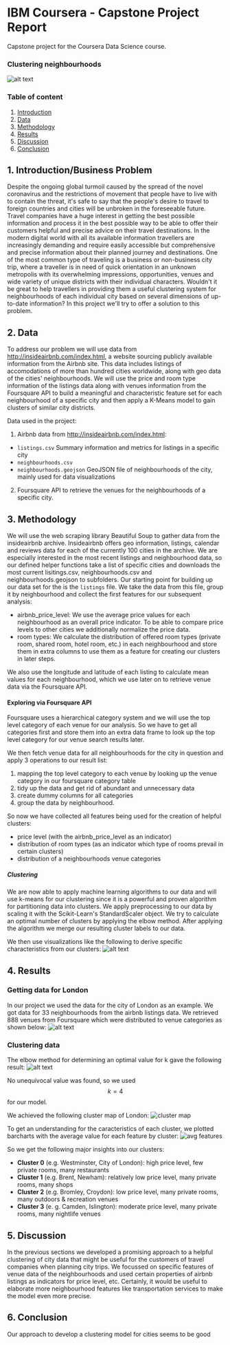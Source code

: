 # IBM Coursera - Capstone Project Report
Capstone project for the Coursera Data Science course.

### Clustering neighbourhoods

![alt text](https://raw.githubusercontent.com/normannexo/Coursera_Capstone/master/img/london_map_clusters.jpg)


### Table of content
1. [Introduction](#intro)
2. [Data](#data)
3. [Methodology](#methods)
4. [Results](#methods)
5. [Discussion](#methods)
6. [Conclusion](#methods)

<a name="intro"></a>
## 1. Introduction/Business Problem
Despite the ongoing global turmoil caused by the spread of the novel coronavirus and the restrictions
of movement that people have to live with to contain the threat, it's safe to say that the people's desire
to travel to foreign countries and cities will be unbroken in the foreseeable future. Travel companies have a huge interest in getting the best possible information and process it in the best possible way to be able to offer their customers helpful and precise advice on their travel destinations. In the modern digital world with all its available information travellers are increasingly demanding and require easily accessible but comprehensive and precise information about their planned journey and destinations. One of the most common type of traveling is a business or non-business city trip, where a traveller is in need of quick orientation in an unknown metropolis with its overwhelming impressions, opportunities, venues and wide variety of unique districts with their individual characters. Wouldn't it be great to help travellers in providing them a useful clustering system for neighbourhoods of each individual city based on several dimensions of up-to-date information? In this project we'll try to offer a solution to this problem.

<a name="data"></a>
## 2. Data
To address our problem we will use data from http://insideairbnb.com/index.html, a website sourcing
publicly available information from the Airbnb site. This data includes listings of accomodations of more than hundred cities worldwide, along with geo data of the cities' neighbourhoods. We will use the price and room type information of the listings data along with venues information from the Foursquare API to build a meaningful and characteristic feature set for each neighbourhood of a specific city and then apply a K-Means model to gain clusters of similar city districts.

Data used in the project:
1. Airbnb data from http://insideairbnb.com/index.html:
- `listings.csv` Summary information and metrics for listings in a specific city
- `neighbourhoods.csv`
- `neighbourhoods.geojson` GeoJSON file of neighbourhoods of the city, mainly used for data visualizations
2. Foursquare API to retrieve the venues for the neighbourhoods of a specific city.



<a name="methods"></a>
## 3. Methodology
We will use the web scraping library Beautiful Soup to gather data from the insideairbnb archive. Insideairbnb offers geo information, listings, calendar and reviews data for each of
the currently 100 cities in the archive. We are especially interested in the most recent listings and neighbourhood data, so our defined helper functions take a list of specific cities and downloads the most current lisitings.csv, neighbourhoods.csv and neighbourhoods.geojson to subfolders.
Our starting point for building up our data set for the is the `listings` file. We take the data from this file, group it by neighbourhood and
collect the first features for our subsequent analysis:
- airbnb_price_level: We use the average price values for each neighbourhood as an overall price indicator. To be able to compare price levels to other cities we additionally normalize the price data.
- room types: We calculate the distribution of offered room types (private room, shared room, hotel room, etc.) in each neighbourhood and store them in extra columns to use them as a feature for creating our clusters in later steps.

We also use the longitude and latitude of each listing to calculate mean values for each neighbourhood, which we use later on to retrieve venue data via the Foursquare API.

#### Exploring via Foursquare API

Foursquare uses a hierarchical category system and we will use the top level category of each venue for our analysis. So we have to get all categories first and
store them into an extra data frame to look up the top level category for our venue search results later.

We then fetch venue data for all neighbourhoods for the city in question and apply 3 operations to our result list:
1. mapping the top level category to each venue by looking up the venue category in our foursquare category table
2. tidy up the data and get rid of abundant and unnecessary data
3. create dummy columns for all categories
4. group the data by neighbourhood.

So now we have collected all features being used for the creation of helpful clusters:
- price level (with the airbnb_price_level as an indicator)
- distribution of room types (as an indicator which type of rooms prevail in certain clusters)
- distribution of a neighbourhoods venue categories

##### Clustering

We are now able to apply machine learning algorithms to our data and will use k-means for our clustering since it is a powerful
and proven algorithm for partitioning data into clusters. We apply preprocessing to our data by scaling it with the Scikit-Learn's StandardScaler object.
We try to calculate an optimal number of clusters by applying the elbow method.
After applying the algorithm we merge our resulting cluster labels to our data.

We then use visualizations like the following to derive specific characteristics from our clusters:
![alt text](https://raw.githubusercontent.com/normannexo/Coursera_Capstone/master/img/img1.JPG)


<a name="results"></a>
## 4. Results

### Getting data for London
In our project we used the data for the city of London as an example. We got data for 33 neighbourhoods from the airbnb listings data.
We retrieved 888 venues from Foursquare which were distributed to venue categories as shown below:
![alt text](https://raw.githubusercontent.com/normannexo/Coursera_Capstone/master/img/venues_cat.jpg)

### Clustering data
The elbow method for determining an optimal value for k gave the following result:
![alt text](https://raw.githubusercontent.com/normannexo/Coursera_Capstone/master/img/elbow.jpg)

No unequivocal value was found, so we used $$k=4$$ for our model.

We achieved the following cluster map of London:
![cluster map](https://raw.githubusercontent.com/normannexo/Coursera_Capstone/master/img/london_map_clusters.JPG)

To get an understanding for the caracteristics of each cluster, we plotted barcharts with the average value
for each feature by cluster:
![avg features](https://raw.githubusercontent.com/normannexo/Coursera_Capstone/master/img/avg_cluster.jpg)

So we get the following major insights into our clusters:

- **Cluster 0** (e.g. Westminster, City of London): high price level, few private rooms, many restaurants
- **Cluster 1** (e.g. Brent, Newham): relatively low price level, many private rooms, many shops
- **Cluster 2** (e.g. Bromley, Croydon): low price level, many private rooms, many outdoors & recreation venues
- **Cluster 3** (e. g. Camden, Islington): moderate price level, many private rooms, many nightlife venues


<a name="discussion"></a>
## 5. Discussion
In the previous sections we developed a promising approach to a helpful clustering of city data that might be
useful for the customers of travel companies when planning city trips. We focussed on specific features of
venue data of the neighbourhoods and used certain properties of airbnb listings as indicators for price level, etc.
Certainly, it would be useful to elaborate more neighbourhood features like transportation services to make the model even more precise.

<a name="conclusion"></a>
## 6. Conclusion
Our approach to develop a clustering model for cities seems to be good 